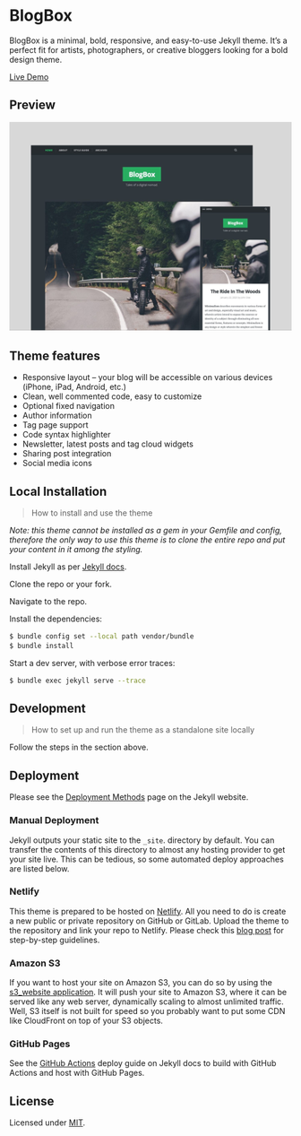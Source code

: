 # BlogBox
BlogBox is a minimal, bold, responsive, and easy-to-use Jekyll theme. It’s a perfect fit for artists, photographers, or creative bloggers looking for a bold design theme.

[Live Demo](https://blogbox.netlify.app/)

## Preview

[![Blogbox preview](/blogbox_preview.jpeg "Blogbox preview")](https://blogbox.netlify.app/)

## Theme features

+ Responsive layout – your blog will be accessible on various devices (iPhone, iPad, Android, etc.)
+ Clean, well commented code, easy to customize
+ Optional fixed navigation
+ Author information
+ Tag page support
+ Code syntax highlighter
+ Newsletter, latest posts and tag cloud widgets
+ Sharing post integration
+ Social media icons

## Local Installation
> How to install and use the theme

_Note: this theme cannot be installed as a gem in your Gemfile and config, therefore the only way to use this theme is to clone the entire repo and put your content in it among the styling._

Install Jekyll as per [Jekyll docs](https://jekyllrb.com/docs/).

Clone the repo or your fork.

Navigate to the repo.

Install the dependencies:

```sh
$ bundle config set --local path vendor/bundle
$ bundle install
```

Start a dev server, with verbose error traces:

```sh
$ bundle exec jekyll serve --trace
```

## Development
> How to set up and run the theme as a standalone site locally

Follow the steps in the section above.

## Deployment

Please see the [Deployment Methods](https://jekyllrb.com/docs/deployment-methods/) page on the Jekyll website.

### Manual Deployment

Jekyll outputs your static site to the `_site`. directory by default. You can transfer the contents of this directory to almost any hosting provider to get your site live. This can be tedious, so some automated deploy approaches are listed below.

### Netlify

This theme is prepared to be hosted on [Netlify](https://www.netlify.com/). All you need to do is create a new public or private repository on GitHub or GitLab. Upload the theme to the repository and link your repo to Netlify. Please check this [blog post](https://www.netlify.com/blog/2015/10/28/a-step-by-step-guide-jekyll-3.0-on-netlify/#step-2-link-to-your-github) for step-by-step guidelines.

### Amazon S3

If you want to host your site on Amazon S3, you can do so by using the [s3_website application](https://github.com/laurilehmijoki/s3_website). It will push your site to Amazon S3, where it can be served like any web server, dynamically scaling to almost unlimited traffic. Well, S3 itself is not built for speed so you probably want to put some CDN like CloudFront on top of your S3 objects.

### GitHub Pages

See the [GitHub Actions](https://jekyllrb.com/docs/continuous-integration/github-actions/) deploy guide on Jekyll docs to build with GitHub Actions and host with GitHub Pages.

## License

Licensed under [MIT](/LICENSE).
